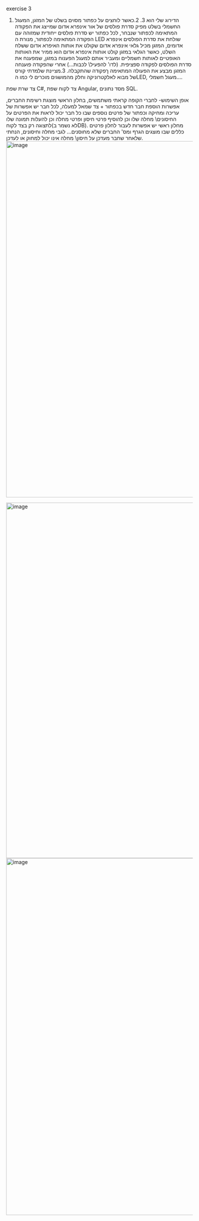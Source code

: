 exercise 3

1. הדירוג שלי הוא 3.
2.כאשר לוחצים על כפתור מסוים בשלט של המזגן, המעגל החשמלי בשלט מפיק סדרת פולסים של אור אינפרא אדום שמייצג את הפקודה המתאימה לכפתור שנבחר, לכל כפתור יש סדרת פולסים ייחודית שמזוהה עם הפקודה המתאימה לכפתור, מנורת ה LED שולחת את סדרת הפולסים אינפרא אדומים, המזגן מכיל גלאי אינפרא אדום שקולט את אותות האיפרא אדום ששלח השלט, כאשר הגלאי במזגן קולט אותות אינפרא אדום הוא ממיר את האותות האופטיים לאותות חשמליים ומעביר אותם למעגל הפענוח במזגן, שמפענח את סדרת הפולסים לפקודה ספציפית. (לדו' להפעיל\ לכבות...) אחרי שהפקודה פוענחה המזגן מבצע את הפעולה המתאימה ךפקודה שהתקבלה.
3.מציינת שלמדתי קורס של מבוא לאלקטרוניקה וחלק מהמושגים מוכרים לי כמו הLED, מעגל חשמלי....

צד שרת שפת C#, צד לקוח שפת Angular, מסד נתונים SQL.

אופן השימוש-
לחברי הקופה קראתי משתמשים, בחלון הראשי מוצגת רשימת החברים, אפשרות הוספת חבר חדש בכפתור + צד שמאל למעלה,
לכל חבר יש אפשרות של עריכה ומחיקה וכפתור של פרטים נוספים שבו כל חבר יכול לראות את הפרטים על החיסונים\ מחלה שלו וכן להוסיף פרטי חיסון ופרטי מחלה וכן להעלות תמונה שלו לתצוגה רק בצד לקוח(לא נשמר בDB).
מחלון ראשי יש אפשרות לעבור לחלון פרטים כללים שבו מוצגים הגרף ומס' החברים שלא מחוסנים...
לגבי מחלה וחיסונים, הנחתי שלאחר שחבר מעדכן על חיסון\ מחלה אינו יכול למחוק או לעדכן.
<img width="958" alt="image" src="https://github.com/rachelpack/HomeExercise-Hadasim4/assets/92027359/d1de4d1e-daae-4f61-8a64-a82e1a473916">

<img width="956" alt="image" src="https://github.com/rachelpack/HomeExercise-Hadasim4/assets/92027359/89512fd1-d113-4a44-819a-f4bb91cd052a">

<img width="960" alt="image" src="https://github.com/rachelpack/HomeExercise-Hadasim4/assets/92027359/acbdd881-c1ad-426b-b217-1ef8bbc42c35">









